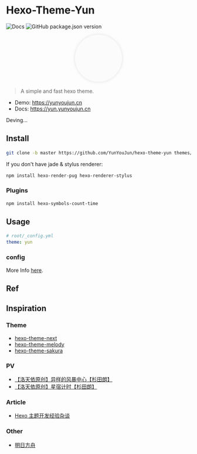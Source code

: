 # Hexo-Theme-Yun

![Docs](https://github.com/YunYouJun/hexo-theme-yun/workflows/Docs/badge.svg)
![GitHub package.json version](https://img.shields.io/github/package-json/v/YunYouJun/hexo-theme-yun)

<div style="text-align:center">
<img width="128" src="docs/.vuepress/public/logo.gif" style="border-radius:50%;box-shadow:0 0 10px rgba(0,0,0,0.12)">
</div>

> A simple and fast hexo theme.

- Demo: <https://yunyoujun.cn>
- Docs: <https://yun.yunyoujun.cn>

Deving...

## Install

```sh
git clone -b master https://github.com/YunYouJun/hexo-theme-yun themes/yun
```

If you don't have jade & stylus renderer:

```sh
npm install hexo-render-pug hexo-renderer-stylus
```

### Plugins

```sh
npm install hexo-symbols-count-time
```

## Usage

```yml
# root/_config.yml
theme: yun
```

### config

More Info [here](https://yun.yunyoujun.cn/guide/config/).

## Ref

## Inspiration

### Theme

- [hexo-theme-next](https://github.com/theme-next/hexo-theme-next)
- [hexo-theme-melody](https://github.com/Molunerfinn/hexo-theme-melody)
- [hexo-theme-sakura](https://github.com/honjun/hexo-theme-sakura)

### PV

- [【洛天依原创】异样的风暴中心【杉田朗】](https://www.bilibili.com/video/av4018008)
- [【洛天依原创】星宿计时【杉田朗】](https://www.bilibili.com/video/av7036967)

### Article

- [Hexo 主题开发经验杂谈](https://molunerfinn.com/make-a-hexo-theme/)

### Other

- [明日方舟](https://ak.hypergryph.com/)
